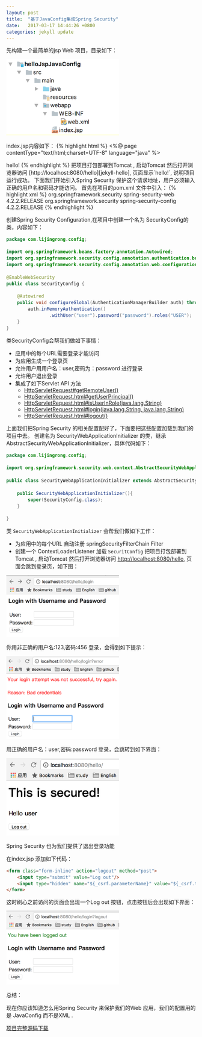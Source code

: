 ```yaml
---
layout: post
title:  "基于JavaConfig集成Spring Security"
date:   2017-03-17 14:44:26 +0800
categories: jekyll update
---
```

先构建一个最简单的jsp Web 项目，目录如下：

<img src="/images/20170317-001.png" style="width: 300px">

index.jsp内容如下：
{% highlight html %}
<%@ page contentType="text/html;charset=UTF-8" language="java" %>
<html>
<head>
    <title>Hello!</title>
</head>
<body>
    hello!
</body>
</html>
{% endhighlight %}
把项目打包部署到Tomcat , 启动Tomcat 然后打开浏览器访问 [http://localhost:8080/hello][jekyll-hello], 页面显示`hello!`, 说明项目运行成功。
下面我们开始引入Spring Security 保护这个请求地址，用户必须输入正确的用户名和密码才能访问。
首先在项目的pom.xml 文件中引入：
{% highlight xml %}
<dependency>
    <groupId>org.springframework.security</groupId>
    <artifactId>spring-security-web</artifactId>
    <version>4.2.2.RELEASE</version>
</dependency>
<dependency>
    <groupId>org.springframework.security</groupId>
    <artifactId>spring-security-config</artifactId>
    <version>4.2.2.RELEASE</version>
</dependency>
{% endhighlight %}

创建Spring Security Configuration,在项目中创建一个名为 SecurityConfig的类，内容如下：
```java
package com.lijingrong.config;

import org.springframework.beans.factory.annotation.Autowired;
import org.springframework.security.config.annotation.authentication.builders.AuthenticationManagerBuilder;
import org.springframework.security.config.annotation.web.configuration.EnableWebSecurity;

@EnableWebSecurity
public class SecurityConfig {

    @Autowired
    public void configureGlobal(AuthenticationManagerBuilder auth) throws Exception {
        auth.inMemoryAuthentication()
                .withUser("user").password("password").roles("USER");
    }
}
```

类SecurityConfig会帮我们做如下事情：
*   应用中的每个URL需要登录才能访问
*   为应用生成一个登录页
*   允许用户用用户名：user,密码为：password 进行登录
*   允许用户退出登录
*   集成了如下Servlet API 方法
    +   [HttpServletRequest#getRemoteUser()][servlet-getRemoteUser]
    +   [HttpServletRequest.html#getUserPrincipal()][servlet-getUserPrincipal]
    +   [HttpServletRequest.html#isUserInRole(java.lang.String)][servlet-isUserInRole]
    +   [HttpServletRequest.html#login(java.lang.String, java.lang.String)][servlet-login]
    +   [HttpServletRequest.html#logout()][servlet-logout]

上面我们把Spring Security 的相关配置配好了，下面要把这些配置加载到我们的项目中去。
创建名为 SecurityWebApplicationInitializer 的类，继承 AbstractSecurityWebApplicationInitializer，具体代码如下：
```java
package com.lijingrong.config;

import org.springframework.security.web.context.AbstractSecurityWebApplicationInitializer;

public class SecurityWebApplicationInitializer extends AbstractSecurityWebApplicationInitializer {

    public SecurityWebApplicationInitializer(){
        super(SecurityConfig.class);
    }

}

```

类 `SecurityWebApplicationInitializer` 会帮我们做如下工作：
*   为应用中的每个URL 自动注册  springSecurityFilterChain Filter
*   创建一个 ContextLoaderListener 加载 `SecuritConfig`
把项目打包部署到Tomcat , 启动Tomcat 然后打开浏览器访问 [http://localhost:8080/hello][jekyll-hello], 页面会跳到登录页，如下图：

<img src="/images/20170317-002.png" style="width: 300px">

你用非正确的用户名:123,密码:456 登录，会得到如下提示：

<img src="/images/20170317-003.png" style="width: 300px">

用正确的用户名：user,密码:password 登录，会跳转到如下界面：

<img src="/images/20170317-004.png" style="width: 300px">

Spring Security 也为我们提供了退出登录功能

在index.jsp 添加如下代码：
```html
<form class="form-inline" action="logout" method="post">
    <input type="submit" value="Log out"/>
    <input type="hidden" name="${_csrf.parameterName}" value="${_csrf.token}"/>
</form>
```

这时刷心之前访问的页面会出现一个Log out 按钮，点击按钮后会出现如下界面：

<img src="/images/20170317-005.png" style="width: 300px">

总结：

现在你应该知道怎么用Spring Security 来保护我们的Web 应用，我们的配置用的是 JavaConfig 而不是XML .

[项目完整源码下载][github-source]


[jekyll-hello]: http://localhost:8080/hello
[servlet-getRemoteUser]: https://docs.oracle.com/javaee/6/api/javax/servlet/http/HttpServletRequest.html#getRemoteUser()
[servlet-getUserPrincipal]:https://docs.oracle.com/javaee/6/api/javax/servlet/http/HttpServletRequest.html#getUserPrincipal()
[servlet-isUserInRole]:https://docs.oracle.com/javaee/6/api/javax/servlet/http/HttpServletRequest.html#isUserInRole(java.lang.String)
[servlet-login]:https://docs.oracle.com/javaee/6/api/javax/servlet/http/HttpServletRequest.html#login(java.lang.String,java.lang.String)
[servlet-logout]:https://docs.oracle.com/javaee/6/api/javax/servlet/http/HttpServletRequest.html#logout()
[github-source]:https://github.com/lijingrong/spring-security-demos
